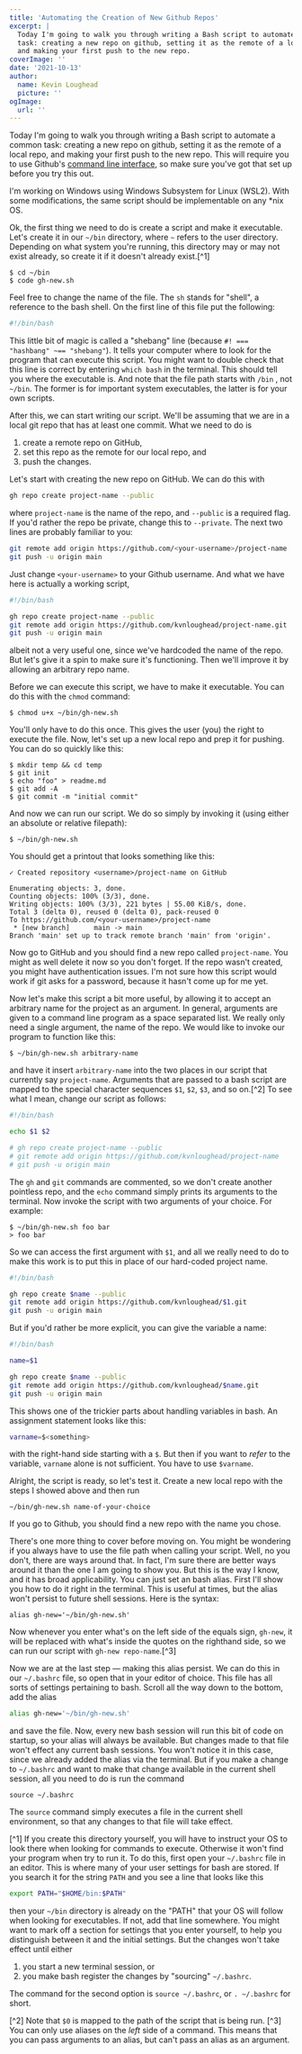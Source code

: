 ```yaml
---
title: 'Automating the Creation of New Github Repos'
excerpt: |
  Today I'm going to walk you through writing a Bash script to automate a common 
  task: creating a new repo on github, setting it as the remote of a local repo, 
  and making your first push to the new repo.  
coverImage: ''
date: '2021-10-13'
author:
  name: Kevin Loughead
  picture: ''
ogImage:
  url: ''
---
```


Today I'm going to walk you through writing a Bash script to automate a common 
task: creating a new repo on github, setting it as the remote of a local repo, 
and making your first push to the new repo.  This will require you to use 
Github's [command line interface](https://github.com/cli/cli), so 
make sure you've got that set up before you try this out.

I'm working on Windows using Windows Subsystem for Linux (WSL2). With some 
modifications, the same script should be implementable on any *nix OS.

Ok, the first thing we need to do is create a script and make it executable. 
Let's create it in our `~/bin` directory, where `~` refers to the user directory.
Depending on what system you're running, this directory may or may not exist 
already, so create it if it doesn't already exist.[^1] 

```plain-text
$ cd ~/bin
$ code gh-new.sh
```

Feel free to change the name of the file. The `sh` stands for "shell", a 
reference to the bash shell. On the first line of this file put the following:

```bash
#!/bin/bash
```

This little bit of magic is called a "shebang" line (because 
`#! === "hashbang" ~== "shebang"`). It tells your computer where to look for the
program that can execute this script. You might want to double check that this 
line is correct by entering `which bash` in the terminal. This should tell you
where the executable is. And note that the file path starts with  `/bin` , not 
`~/bin`. The former is for important system executables, the latter is for your
own scripts.

After this, we can start writing our script. We'll be assuming that we are in a local git repo that has at least one commit. What we need to do is

1. create a remote repo on GitHub,
2. set this repo as the remote for our local repo, and
3. push the changes.

Let's start with creating the new repo on GitHub. We can do this with 

```bash
gh repo create project-name --public
```

where `project-name` is the name of the repo, and `--public` is a required flag. If you'd rather the repo be private, change this to `--private`. The next two lines are probably familiar to you:

```bash
git remote add origin https://github.com/<your-username>/project-name
git push -u origin main
```

Just change `<your-username>` to your Github username. And what we have here is actually a working script,

```bash
#!/bin/bash

gh repo create project-name --public
git remote add origin https://github.com/kvnloughead/project-name.git
git push -u origin main
```

albeit not a very useful one, since we've hardcoded the name of the repo. But let's give it a spin to make sure it's functioning. Then we'll improve it by allowing an arbitrary repo name.

Before we can execute this script, we have to make it executable. You can do
this with the `chmod` command:

```plain-text 
$ chmod u+x ~/bin/gh-new.sh
```

You'll only have to do this once. This gives the user (you) the right to execute the file. Now, let's set up a new local repo and prep it for pushing. You can do so quickly like this:

```plain-text
$ mkdir temp && cd temp
$ git init
$ echo "foo" > readme.md
$ git add -A
$ git commit -m "initial commit"  
```

And now we can run our script. We do so simply by invoking it (using either an 
absolute or relative filepath):

```plain-text
$ ~/bin/gh-new.sh
```

You should get a printout that looks something like this:

```plain-text
✓ Created repository <username>/project-name on GitHub

Enumerating objects: 3, done.
Counting objects: 100% (3/3), done.
Writing objects: 100% (3/3), 221 bytes | 55.00 KiB/s, done.
Total 3 (delta 0), reused 0 (delta 0), pack-reused 0
To https://github.com/<your-username>/project-name
 * [new branch]      main -> main
Branch 'main' set up to track remote branch 'main' from 'origin'.
```

Now go to GitHub and you should find a new repo called `project-name`. You might
as well delete it now so you don't forget. If the repo wasn't created, you might
have authentication issues. I'm not sure how this script would work if git asks
for a password, because it hasn't come up for me yet.

Now let's make this script a bit more useful, by allowing it to accept an
arbitrary name for the project as an argument. In general, arguments are given 
to a command line program as a space separated list. We really only need a 
single argument, the name of the repo. We would like to invoke our program to 
function like this:

```plain-text
$ ~/bin/gh-new.sh arbitrary-name
```

and have it insert `arbitrary-name` into the two places in our script that 
currently say `project-name`. Arguments that are passed to a bash script are mapped to the special character sequences `$1`, `$2`, `$3`, and so on.[^2] To see what I mean, change our script as follows:

```bash
#!/bin/bash

echo $1 $2

# gh repo create project-name --public
# git remote add origin https://github.com/kvnloughead/project-name
# git push -u origin main
```

The `gh` and `git` commands are commented, so we don't create another pointless
repo, and the `echo` command simply prints its arguments to the terminal. Now
invoke the script with two arguments of your choice. For example:

```plain-text
$ ~/bin/gh-new.sh foo bar
> foo bar
```

So we can access the first argument with `$1`, and all we really need to do to
make this work is to put this in place of our hard-coded project name.

```bash
#!/bin/bash

gh repo create $name --public
git remote add origin https://github.com/kvnloughead/$1.git
git push -u origin main
```

But if you'd rather be more explicit, you can give the variable a name:

```bash
#!/bin/bash

name=$1

gh repo create $name --public
git remote add origin https://github.com/kvnloughead/$name.git
git push -u origin main
```

This shows one of the trickier parts about handling variables in bash. An assignment
statement looks like this:

```bash
varname=$<something>
```

with the right-hand side starting with a `$`. But then if you want to _refer_ to the variable, `varname` alone is not sufficient. You have to use `$varname`. 

Alright, the script is ready, so let's test it. Create a new local repo with
the steps I showed above and then run

```plain-text
~/bin/gh-new.sh name-of-your-choice
```

If you go to Github, you should find a new repo with the name you chose.

There's one more thing to cover before moving on. You might be wondering if you always have to use the file path when calling your script. Well, no you don't, 
there are ways around that. In fact, I'm sure there are better ways around it 
than the one I am going to show you. But this is the way I know, and it has 
broad applicability. You can just set an bash alias. First I'll show you how to
do it right in the terminal. This is useful at times, but the alias won't 
persist to future shell sessions. Here is the syntax:

```plain-text
alias gh-new='~/bin/gh-new.sh'
```

Now whenever you enter what's on the left side of the equals sign, `gh-new`, it 
will be replaced with what's inside the quotes on the righthand side, so we can run our script with `gh-new repo-name`.[^3] 

Now we are at the last step — making this alias persist. We can do this in
our `~/.bashrc` file, so open that in your editor of choice. This file has
all sorts of settings pertaining to bash. Scroll all the way down to the bottom,
add the alias

```bash
alias gh-new='~/bin/gh-new.sh'
```

and save the file. Now, every new bash session will run this bit of code on 
startup, so your alias will always be available. But changes made to that file 
won't effect any current bash sessions. You won't notice it in this case, since
we already added the alias via the terminal. But if you make a change to
`~/.bashrc` and want to make that change available in the current shell session,
all you need to do is run the command

```plain-text
source ~/.bashrc
```

The `source` command simply executes a file in the current shell environment, so
that any changes to that file will take effect.

[^1] If you create this directory yourself, you will have to instruct your OS to
look there when looking for commands to execute. Otherwise it won't find your
program when try to run it. To do this, first open your `~/.bashrc` file in an
editor. This is where many of your user settings for bash are stored. If you
search it for the string `PATH` and you see a line that looks like this

```bash
export PATH="$HOME/bin:$PATH"
```

then your `~/bin` directory is already on the "PATH" that your OS will follow
when looking for executables. If not, add that line somewhere. You might want to
mark off a section for settings that you enter yourself, to help you distinguish
between it and the initial settings. But the changes won't take effect until
either

1. you start a new terminal session, or
2. you make bash register the changes by "sourcing" `~/.bashrc`.

The command for the second option is `source ~/.bashrc`, or `. ~/.bashrc` for
short.


[^2] Note that `$0` is mapped to the path of the script that is being run.
[^3] You can only use aliases on the _left_ side of a command. This means
that you can pass arguments to an alias, but can't pass an alias as an argument.